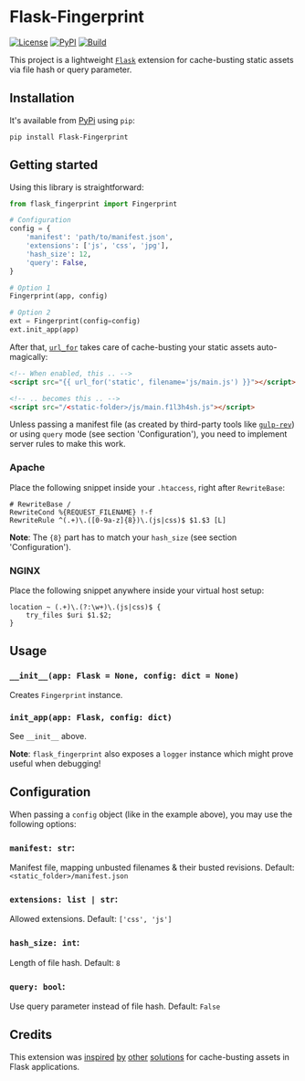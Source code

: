 # Flask-Fingerprint
[![License](https://badgen.net/badge/license/MIT/blue)](https://codeberg.org/S1SYPHOS/flask-fingerprint/src/branch/main/LICENSE) [![PyPI](https://badgen.net/pypi/v/flask-fingerprint)](https://pypi.org/project/flask-fingerprint) [![Build](https://ci.codeberg.org/api/badges/S1SYPHOS/flask-fingerprint/status.svg)](https://codeberg.org/S1SYPHOS/flask-fingerprint/issues)

This project is a lightweight [`Flask`](https://flask.palletsprojects.com) extension for cache-busting static assets via file hash or query parameter.


## Installation

It's available from [PyPi](https://pypi.org/project/flask-fingerprint) using `pip`:

```text
pip install Flask-Fingerprint
```


## Getting started

Using this library is straightforward:

```python
from flask_fingerprint import Fingerprint

# Configuration
config = {
    'manifest': 'path/to/manifest.json',
    'extensions': ['js', 'css', 'jpg'],
    'hash_size': 12,
    'query': False,
}

# Option 1
Fingerprint(app, config)

# Option 2
ext = Fingerprint(config=config)
ext.init_app(app)
```

After that, [`url_for`](https://flask.palletsprojects.com/en/latest/api/#flask.Flask.url_for) takes care of cache-busting your static assets auto-magically:

```html
<!-- When enabled, this .. -->
<script src="{{ url_for('static', filename='js/main.js') }}"></script>

<!-- .. becomes this .. -->
<script src="/<static-folder>/js/main.f1l3h4sh.js"></script>
```

Unless passing a manifest file (as created by third-party tools like [`gulp-rev`](https://github.com/sindresorhus/gulp-rev)) or using `query` mode (see section 'Configuration'), you need to implement server rules to make this work.


### Apache

Place the following snippet inside your `.htaccess`, right after `RewriteBase`:

```text
# RewriteBase /
RewriteCond %{REQUEST_FILENAME} !-f
RewriteRule ^(.+)\.([0-9a-z]{8})\.(js|css)$ $1.$3 [L]
```

**Note**: The `{8}` part has to match your `hash_size` (see section 'Configuration').


### NGINX

Place the following snippet anywhere inside your virtual host setup:

```text
location ~ (.+)\.(?:\w+)\.(js|css)$ {
    try_files $uri $1.$2;
}
```


## Usage

### `__init__(app: Flask = None, config: dict = None)`

Creates `Fingerprint` instance.


### `init_app(app: Flask, config: dict)`

See `__init__` above.

**Note**: `flask_fingerprint` also exposes a `logger` instance which might prove useful when debugging!


## Configuration

When passing a `config` object (like in the example above), you may use the following options:


### `manifest: str`:

Manifest file, mapping unbusted filenames & their busted revisions. Default: `<static_folder>/manifest.json`


### `extensions: list | str`:

Allowed extensions. Default: `['css', 'js']`


### `hash_size: int`:

Length of file hash. Default: `8`


### `query: bool`:

Use query parameter instead of file hash. Default: `False`


## Credits

This extension was [inspired](https://github.com/ChrisTM/Flask-CacheBust) [by](https://github.com/daxlab/Flask-Cache-Buster) [other](https://github.com/israel-fl/Flask-CacheBust) [solutions](https://github.com/raicheff/flask-rev) for cache-busting assets in Flask applications.
